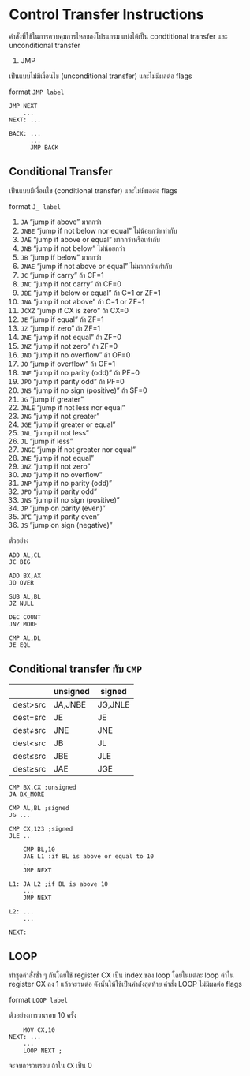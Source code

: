 # Control Transfer Instructions

คำสั่งที่ใช้ในการควบคุมการไหลของโปรแกรม แบ่งได้เป็น condtitional transfer และ unconditional transfer

1. JMP

เป็นแบบไม่มีเงื่อนไข (unconditional transfer) และไม่มีผลต่อ flags

format `JMP label`

```
JMP NEXT
    ...
NEXT: ...
```

```
BACK: ...
      ...
      JMP BACK
```

## Conditional Transfer

เป็นแบบมีเงื่อนไข (conditional transfer) และไม่มีผลต่อ flags

format `J_ label`

1. `JA` “jump if above” มากกว่า
2. `JNBE` “jump if not below nor equal” ไม่น้อยกว่าเท่ากับ
3. `JAE` “jump if above or equal” มากกว่าหรือเท่ากับ
4. `JNB` “jump if not below” ไม่น้อยกว่า
5. `JB` “jump if below” มากกว่า
6. `JNAE` “jump if not above or equal” ไม่มากกว่าเท่ากับ
7. `JC` “jump if carry” ถ้า CF=1
8. `JNC` “jump if not carry” ถ้า CF=0
9. `JBE` “jump if below or equal” ถ้า C=1 or ZF=1
10. `JNA` “jump if not above” ถ้า C=1 or ZF=1
11. `JCXZ` “jump if CX is zero” ถ้า CX=0
12. `JE` “jump if equal” ถ้า ZF=1
13. `JZ` “jump if zero” ถ้า ZF=1
14. `JNE` “jump if not equal” ถ้า ZF=0
15. `JNZ` “jump if not zero” ถ้า ZF=0
16. `JNO` “jump if no overflow” ถ้า OF=0
17. `JO` “jump if overflow” ถ้า OF=1
18. `JNF` “jump if no parity (odd)” ถ้า PF=0
19. `JPO` “jump if parity odd” ถ้า PF=0
20. `JNS` “jump if no sign (positive)” ถ้า SF=0
21. `JG` “jump if greater”
22. `JNLE` “jump if not less nor equal”
23. `JNG` “jump if not greater”
24. `JGE` “jump if greater or equal”
25. `JNL` “jump if not less”
26. `JL` “jump if less”
27. `JNGE` “jump if not greater nor equal”
28. `JNE` “jump if not equal”
29. `JNZ` “jump if not zero”
30. `JNO` “jump if no overflow”
31. `JNP` “jump if no parity (odd)”
32. `JPO` “jump if parity odd”
33. `JNS` “jump if no sign (positive)”
34. `JP` ”jump on parity (even)”
35. `JPE` ”jump if parity even”
36. `JS` ”jump on sign (negative)”

ตัวอย่าง

```
ADD AL,CL
JC BIG
```

```
ADD BX,AX
JO OVER
```

```
SUB AL,BL
JZ NULL
```

```
DEC COUNT
JNZ MORE
```

```
CMP AL,DL
JE EQL
```

## Conditional transfer กับ `CMP`

|  | unsigned | signed |
| --- | --- | --- |
| dest>src | JA,JNBE | JG,JNLE |
| dest=src | JE | JE |
| dest≠src | JNE | JNE |
| dest<src | JB | JL |
| dest≤src | JBE | JLE |
| dest≥src | JAE | JGE |

```
CMP BX,CX ;unsigned
JA BX_MORE
```

```
CMP AL,BL ;signed
JG ...
```

```
CMP CX,123 ;signed
JLE ..
```

```
	CMP BL,10
	JAE L1 :if BL is above or equal to 10
	...
	JMP NEXT

L1: JA L2 ;if BL is above 10
	...
	JMP NEXT

L2: ...
	...

NEXT:
```

## LOOP

ทำชุดคำสั่งซ้ำ ๆ กันโดยใช้ register CX เป็น index ของ loop โดยในแต่ละ loop ค่าใน register CX ลง 1 แล้วจะวนต่อ ดังนั้นให้ใช้เป็นคำส่ังสุดท้าย คำสั่ง LOOP ไม่มีผลต่อ flags

format `LOOP label`

ตัวอย่างการวนรอบ 10 ครั้ง

```
	MOV CX,10
NEXT: ...
	...
	LOOP NEXT ;
```

จะจบการวนรอบ ถ้าใน `CX` เป็น 0
